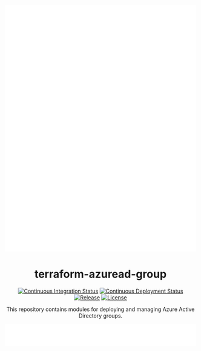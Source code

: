 <div align="center">
  <picture>
    <source media="(prefers-color-scheme: dark)" srcset="https://raw.githubusercontent.com/cncsc/.meta/main/img/cncsc-logo-dark.svg">
    <source media="(prefers-color-scheme: light)" srcset="https://raw.githubusercontent.com/cncsc/.meta/main/img/cncsc-logo-light.svg">
    <img alt="Cloud-Native Cybersecurity Collective Logo" src="https://raw.githubusercontent.com/cncsc/.meta/main/img/cncsc-logo.svg">
  </picture>

  # terraform-azuread-group

  [![Continuous Integration Status][ci_badge_image]][ci_badge_link]
  [![Continuous Deployment Status][cd_badge_image]][cd_badge_link]
  [![Release][release_badge_image]][release_badge_link]
  [![License][license_badge_image]][license_badge_link]

  This repository contains modules for deploying and managing Azure Active Directory groups.

  <picture>
    <source media="(prefers-color-scheme: dark)" srcset="https://raw.githubusercontent.com/cncsc/.meta/main/img/contributor-armor-dark.svg">
    <source media="(prefers-color-scheme: light)" srcset="https://raw.githubusercontent.com/cncsc/.meta/main/img/contributor-armor-light.svg">
    <img alt="Contributed and maintained by Armor" src="https://raw.githubusercontent.com/cncsc/.meta/main/img/contributor-armor-dark.svg">
  </picture>
</div>

[ci_badge_image]:https://img.shields.io/github/workflow/status/cncsc/terraform-azuread-group/Continuous%20Integration?label=ci&logo=github
[ci_badge_link]:https://github.com/cncsc/terraform-azuread-group/actions/workflows/ci.yaml
[cd_badge_image]:https://img.shields.io/github/workflow/status/cncsc/terraform-azuread-group/Continuous%20Deployment?label=cd&logo=github
[cd_badge_link]:https://github.com/cncsc/terraform-azuread-group/actions/workflows/cd.yaml
[release_badge_image]:https://img.shields.io/github/v/release/cncsc/terraform-azuread-group?logo=terraform
[release_badge_link]:https://registry.terraform.io/modules/cncsc/group/azuread/latest
[license_badge_image]:https://img.shields.io/github/license/cncsc/terraform-azuread-group
[license_badge_link]:./LICENSE
